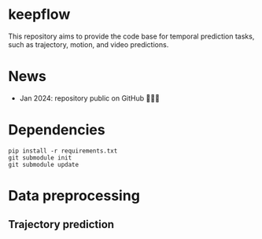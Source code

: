 # keepflow
This repository aims to provide the code base for temporal prediction tasks, such as trajectory, motion, and video predictions.

# News
- Jan 2024: repository public on GitHub :confetti_ball::confetti_ball::confetti_ball:

# Dependencies
```
pip install -r requirements.txt
git submodule init
git submodule update
```

# Data preprocessing
## Trajectory prediction

